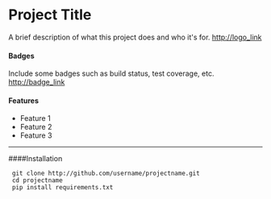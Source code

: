 # Project Title

A brief description of what this project does and who it's for.
<http://logo_link>

#### Badges

Include some badges such as build status, test coverage, etc.
<http://badge_link>

#### Features

- Feature 1
- Feature 2
- Feature 3

---

####Installation

     git clone http://github.com/username/projectname.git
     cd projectname
     pip install requirements.txt
